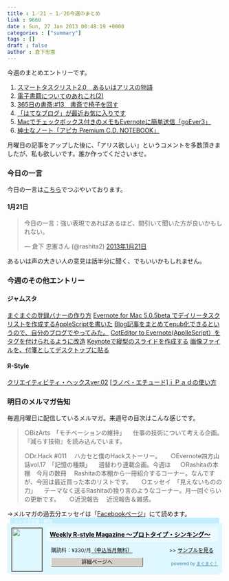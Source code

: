 ```yaml
---
title : 1／21 ~ 1／26今週のまとめ
link : 9660
date : Sun, 27 Jan 2013 00:48:19 +0000
categories : ["summary"]
tags : []
draft : false
author : 倉下忠憲
---
```


今週のまとめエントリーです。

<ol>
<li><a href="https://rashita.net/blog/?p=9610" target="_blank">スマートタスクリスト2.0　あるいはアリスの物語</a></li>
<li><a href="https://rashita.net/blog/?p=9623" target="_blank">電子書籍についてのあれこれ(2)</a></li>
<li><a href="https://rashita.net/blog/?p=9626" target="_blank">365日の書斎:#13　書斎で椅子を回す</a></li>
<li><a href="https://rashita.net/blog/?p=9632" target="_blank">「はてなブログ」が最近お気に入りです</a></li>
	<li><a href="https://rashita.net/blog/?p=9642" target="_blank">Macでチェックボックス付きのメモもEvernoteに簡単送信「goEver3」</a></li>

<li><a href="https://rashita.net/blog/?p=9649" target="_blank">紳士なノート「アピカ Premium C.D. NOTEBOOK」</a></li>
</ol>

月曜日の記事をアップした後に、「アリス欲しい」というコメントを多数頂きましたが、私も欲しいです。誰か作ってくださいませ。

<h3>今日の一言</h3>
今日の一言は<a href="http://twitter.com/rashita2 ">こちら</a>でつぶやいております。

<h4>1月21日</h4>
<blockquote class="twitter-tweet" lang="ja"><p>今日の一言：強い表現であればあるほど、間引いて聞いた方が良いかもしれない。</p>&mdash; 倉下 忠憲さん (@rashita2) <a href="https://twitter.com/rashita2/status/293302394228465664">2013年1月21日</a></blockquote>
<script async src="//platform.twitter.com/widgets.js" charset="utf-8"></script>

あるいは声の大きい人の意見は話半分に聞く、でもいいかもしれません。

<h3>今週のその他エントリー</h3>

<h4>ジャムスタ</h4>
<a href="http://rashita.hatenablog.com/entry/2013/01/20/120129" target="_blank">まぐまぐの登録バナーの作り方</a>
<a href="http://rashita.hatenablog.com/entry/2013/01/21/110828" target="_blank">Evernote for Mac 5.0.5beta でデイリータスクリストを作成するAppleScriptを書いた</a>
<a href="http://rashita.hatenablog.com/entry/2013/01/21/201747" target="_blank">Blog記事をまとめてepub化できるというので、自分のブログでやってみた。</a>
<a href="http://rashita.hatenablog.com/entry/2013/01/22/170734" target="_blank">CotEditor to Evernote(ApplleScript）をタグを付けられるように改造</a>
<a href="http://rashita.hatenablog.com/entry/2013/01/24/122511" target="_blank">Keynoteで縦型のスライドを作成する</a>
<a href="http://rashita.hatenablog.com/entry/2013/01/24/123056" target="_blank">画像ファイルを、付箋としてデスクトップに貼る</a>

<h4>Я-Style</h4>
<a href="http://rashita.net/blog2/?p=156" target="_blank">クリエイティビティ・ヘックスver.02</a>
<a href="http://rashita.net/blog2/?p=168" target="_blank">[ラノベ・エチュード]ｉＰａｄの使い方</a>
<h3>明日のメルマガ告知</h3>
毎週月曜日に配信しているメルマガ。来週号の目次はこんな感じです。
<blockquote>
○BizArts　「モチベーションの維持」
　仕事の技術について考える企画。『減らす技術』を読み込んでいます。

○Dr.Hack #011
　ハカセと僕のHackストーリー。
　
○Evernote四方山話vol.17　「記憶の種類」
　週替わり連載企画。今週は
　
○Rashitaの本棚　今月の数冊
　Rashitaの本棚から一冊紹介するコーナー。なんですが、今回は最近買った本のリストです。
　
○エッセイ　「見えないものの力」
　テーマなく送るRashitaの独り言のようなコーナー。月一回ぐらいの更新です。
　
○近況報告
　近況報告＆雑感。
</blockquote>
→メルマガの過去分エッセイは「<a href="http://www.facebook.com/home.php#!/rashitaportal">Facebookページ</a>」にて読めます。

<div style="width:500px;margin-bottom:20px;">
<div style="height:13px;background:url(http://img.mag2.com/mag2/common/publ/pub-form/wide_b_left_top.gif) no-repeat left top;"><div style="height:13px;background:url(http://img.mag2.com/mag2/common/publ/pub-form/wide_b_right_top.gif) no-repeat right top;"><div style="margin:0 7px;padding-left:8px; height:13px; color:#fff; background:#c2efff url(http://img.mag2.com/mag2/common/publ/pub-form/wide_b_tit.gif) no-repeat left top; font-size:10px;">メルマガ登録・解除</div></div></div>
<div style="padding:10px 0;background:#dff7ff url(http://img.mag2.com/mag2/common/publ/pub-form/wide_b_bg.gif) repeat-x;font-size:12px;"><a href="http://www.mag2.com/m/0001185133.html" style="border:none;"><img src="http://www.mag2.com/images/MagazineCover/0001185133c.gif" width="70" height="100" style="margin:0 10px; position:absolute; border:#000 1px solid;" /></a>
<div style="margin:0 10px 0 92px; position:relative; height:95px;">
<div style="padding:8px 7px; background-color: #ebfaff; font-weight:bold; font-size:14px; line-height:1.2;"><a href="http://www.mag2.com/m/0001185133.html" style="color:#000;">Weekly R-style Magazine ～プロトタイプ・シンキング～ </a></div>
<div style="padding:10px 0 0 10px;">購読料：&yen;330/月<a href="http://www.mag2.com/read/charge.html" style="color:#000;">（申込当月無料）</a><span style="position:absolute; right:10px;">&gt;&gt;&nbsp;<a href="http://www.mag2.com/sample/0001185133.html" target="_blank" style="color:#000;">サンプルを見る</a></span></div><div style="margin:10px 0 0 10px; height:20px;position:relative;"><a href="http://www.mag2.com/m/0001185133.html" style="color:#000;text-decoration:none;"><span style="padding:2px 70px;border:#404040 1px solid;border-top-color:#fff;border-left-color:#fff;background-color:#d4d0c8;text-align:center;">詳細ページへ</span></a><span style="position:absolute; right:0; bottom:0; color:#3f8ba5; font-size:10px;">powered by <a href="http://www.mag2.com/" target="_blank" style="color:#3f8ba5;">まぐまぐ！</a></span></div></div>
</div>
<div style="height:4px;background:url(http://img.mag2.com/mag2/common/publ/pub-form/wide_b_left_bot.gif) no-repeat left top;"><div style="background:url(http://img.mag2.com/mag2/common/publ/pub-form/wide_b_right_bot.gif) no-repeat right top;"><div style="margin:0 7px;padding-left:8px; height:4px; background-color:#dff7ff; font-size:1px;">&nbsp;</div></div></div>
</div>

